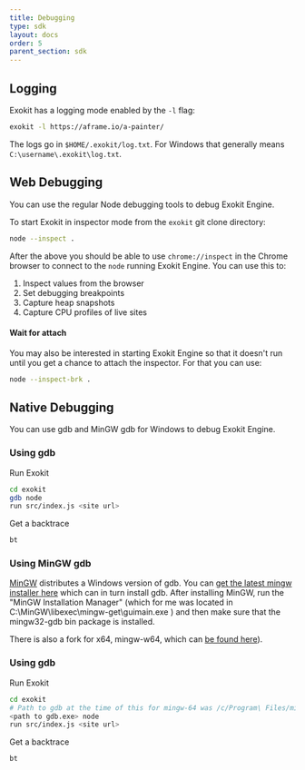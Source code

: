 ```yaml
---
title: Debugging
type: sdk
layout: docs
order: 5
parent_section: sdk
---
```


## Logging

Exokit has a logging mode enabled by the `-l` flag:

```sh
exokit -l https://aframe.io/a-painter/
```

The logs go in `$HOME/.exokit/log.txt`. For Windows that generally means `C:\username\.exokit\log.txt`.

## Web Debugging

You can use the regular Node debugging tools to debug Exokit Engine.

To start Exokit in inspector mode from the `exokit` git clone directory:

```sh
node --inspect .
```

After the above you should be able to use `chrome://inspect` in the Chrome browser to connect to the `node` running Exokit Engine. You can use this to:

1. Inspect values from the browser
1. Set debugging breakpoints
1. Capture heap snapshots
1. Capture CPU profiles of live sites

<!-- #### Example session -->


#### Wait for attach

You may also be interested in starting Exokit Engine so that it doesn't run until you get a chance to attach the inspector. For that you can use:

```sh
node --inspect-brk .
```

## Native Debugging
You can use gdb and MinGW gdb for Windows to debug Exokit Engine.

### Using gdb
Run Exokit
```sh
cd exokit
gdb node
run src/index.js <site url>
```

Get a backtrace
```sh
bt
```

### Using MinGW gdb
[MinGW](http://www.mingw.org/) distributes a Windows version of gdb. You can [get the latest mingw installer here](http://sourceforge.net/projects/mingw/files/) which can in turn install gdb. After installing MinGW, run the "MinGW Installation Manager" (which for me was located in C:\MinGW\libexec\mingw-get\guimain.exe ) and then make sure that the mingw32-gdb bin package is installed.

There is also a fork for x64, mingw-w64, which can [be found here](https://mingw-w64.org/doku.php)).

### Using gdb
Run Exokit
```sh
cd exokit
# Path to gdb at the time of this for mingw-64 was /c/Program\ Files/mingw-w64/x86_64-8.1.0-win32-seh-rt_v6-rev0/mingw64/bin/gdb.exe
<path to gdb.exe> node
run src/index.js <site url>
```

Get a backtrace
```sh
bt
```
